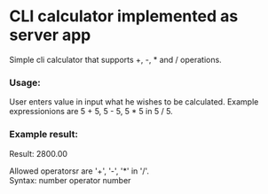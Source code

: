 # CLI calculator implemented as server app

Simple cli calculator that supports +, -, * and / operations.

### Usage:  

User enters value in input what he wishes to be calculated. Example expressionions are 5 + 5, 5 - 5, 5 * 5 in 5 / 5.

### Example result:  

Result: 2800.00  

Allowed operatorsr are '+', '-', '*' in '/'.  
Syntax: number operator number  

